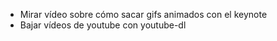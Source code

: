 
- Mirar vídeo sobre cómo sacar gifs animados con el keynote
- Bajar vídeos de youtube con youtube-dl
